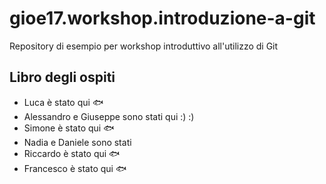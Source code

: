﻿# gioe17.workshop.introduzione-a-git
Repository di esempio per workshop introduttivo all'utilizzo di Git

## Libro degli ospiti

- Luca è stato qui :fish:
- Alessandro e Giuseppe sono stati qui :) :)
- Simone è stato qui :fish:
- Nadia e Daniele sono stati 
- Riccardo è stato qui :fish:
- Francesco è stato qui :fish:
